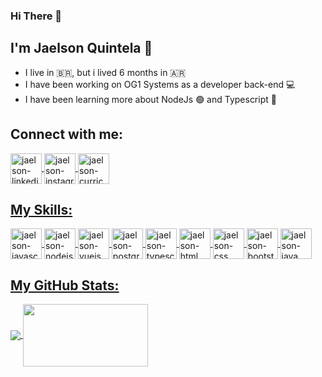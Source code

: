 ### Hi There 👋 
## I'm Jaelson Quintela :rose:

- I live in :brazil:, but i lived 6 months in :argentina:
- I have been working on OG1 Systems as a developer back-end :computer:
- I have been learning more about NodeJs :green_circle: and Typescript :large_blue_circle:

## Connect with me:
<a href="https://www.linkedin.com/in/jaelsonquintela/" target="_blank">
<img align="center" alt="jaelson-linkedin" height="49" width="50" src="https://devicon.dev/devicon.git/icons/linkedin/linkedin-original.svg" style="max=width:100%;">
<a href="https://www.instagram.com/elquintela_/" target="_blank">
<img align="center" alt="jaelson-instagram" height="49" width="50" src="https://www.flaticon.com/svg/static/icons/svg/1384/1384063.svg" style="max=width:100%;">
<a href="https://drive.google.com/file/d/1Vv8yqHMqfzkY13DmPIzwMSuIJua4zKkJ/view?usp=sharing" target="_blank">
<img align="center" alt="jaelson-curriculo" height="49" width="50" src="https://devicon.dev/devicon.git/icons/google/google-original.svg" style="max=width:100%;">
  
## My Skills:
<img align="center" alt="jaelson-javascript" height="49" width="50" src="https://devicon.dev/devicon.git/icons/javascript/javascript-plain.svg" style="max=width:100%;">
<img align="center" alt="jaelson-nodejs" height="49" width="50" src="https://devicon.dev/devicon.git/icons/nodejs/nodejs-plain.svg" style="max=width:100%;">
<img align="center" alt="jaelson-vuejs" height="49" width="50" src="https://devicon.dev/devicon.git/icons/vuejs/vuejs-original.svg" style="max=width:100%;">
<img align="center" alt="jaelson-postgresql" height="49" width="50" src="https://devicon.dev/devicon.git/icons/postgresql/postgresql-original.svg" style="max=width:100%;">
<img align="center" alt="jaelson-typescript" height="49" width="50" src="https://devicon.dev/devicon.git/icons/typescript/typescript-plain.svg" style="max=width:100%;">
<img align="center" alt="jaelson-html" height="49" width="50" src="https://devicon.dev/devicon.git/icons/html5/html5-plain.svg" style="max=width:100%;">
<img align="center" alt="jaelson-css" height="49" width="50" src="https://devicon.dev/devicon.git/icons/css3/css3-plain.svg" style="max=width:100%;">
<img align="center" alt="jaelson-bootstrap" height="49" width="50" src="https://devicon.dev/devicon.git/icons/bootstrap/bootstrap-plain.svg" style="max=width:100%;">
<img align="center" alt="jaelson-java" height="49" width="50" src="https://devicon.dev/devicon.git/icons/java/java-original.svg" style="max=width:100%;">

## My GitHub Stats: 
<a href="https://github.com/anuraghazra/github-readme-stats">
  <img align="center" src="https://github-readme-stats.vercel.app/api?username=elquintela&show_icons=true&theme=algolia&count_private=true" />
</a>
<a href="https://github.com/anuraghazra/convoychat">
  <img align="center" src="https://github-readme-stats.vercel.app/api/top-langs/?username=elquintela&layout=compact&count_private=true&theme=algolia" height="100" width="200" style="max=width:100%" />
</a>
 
<!--
**elquintela/elquintela** is a ✨ _special_ ✨ repository because its `README.md` (this file) appears on your GitHub profile.



Here are some ideas to get you started:

- 🔭 I’m currently working on ...
- 🌱 I’m currently learning ...
- 👯 I’m looking to collaborate on ...
- 🤔 I’m looking for help with ...
- 💬 Ask me about ...
- 📫 How to reach me: ...
- 😄 Pronouns: ...
- ⚡ Fun fact: ...
-->
